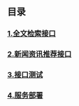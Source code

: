 目录
-----------

### [1.全文检索接口](./ApiServer/README.md)

### [2.新闻资讯推荐接口](./RecommendServer/README.md)

### [3.接口测试](./test_postman/README.md)

### [4.服务部署](./deploy/README.md)



